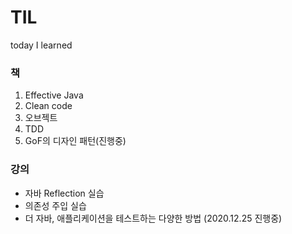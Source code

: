 # TIL
today I learned

### 책
1. Effective Java
2. Clean code
3. 오브젝트
4. TDD
5. GoF의 디자인 패턴(진행중)

### 강의
- 자바 Reflection 실습
- 의존성 주입 실습
- 더 자바, 애플리케이션을 테스트하는 다양한 방법 (2020.12.25 진행중)
